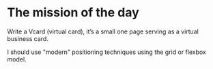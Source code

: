 # The mission of the day

Write a Vcard (virtual card), it’s a small one page serving as a virtual business card.

I should use "modern" positioning techniques using the grid or flexbox model.

